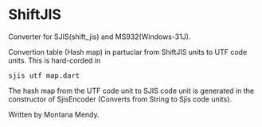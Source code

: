 # ShiftJIS

Converter for SJIS(shift_jis) and MS932(Windows-31J).

Convertion table (Hash map) in partuclar from ShiftJIS units to UTF code units. This is hard-corded in <pre>sjis_utf_map.dart</pre>

The hash map from the UTF code unit to SJIS code unit is generated in the constructor of SjisEncoder (Converts from String to Sjis code units).

Written by Montana Mendy.